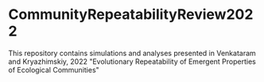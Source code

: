 # CommunityRepeatabilityReview2022

This repository contains simulations and analyses presented in Venkataram and Kryazhimskiy, 2022 "Evolutionary Repeatability of Emergent Properties of Ecological Communities"

